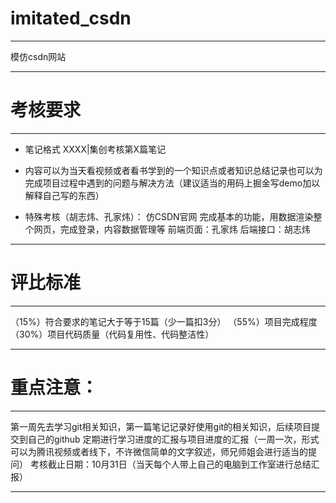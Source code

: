# imitated_csdn

---

模仿csdn网站

---

# 考核要求

---

- 笔记格式 XXXX|集创考核第X篇笔记
- 内容可以为当天看视频或者看书学到的一个知识点或者知识总结记录也可以为完成项目过程中遇到的问题与解决方法（建议适当的用码上掘金写demo加以解释自己写的东西）


- 特殊考核（胡志炜、孔家炜）：
仿CSDN官网
完成基本的功能，用数据渲染整个网页，完成登录，内容数据管理等
前端页面：孔家炜
后端接口：胡志炜

---

# 评比标准

---

（15%）符合要求的笔记大于等于15篇（少一篇扣3分）
（55%）项目完成程度
（30%）项目代码质量（代码复用性、代码整洁性）

---

# 重点注意：

---

第一周先去学习git相关知识，第一篇笔记记录好使用git的相关知识，后续项目提交到自己的github
定期进行学习进度的汇报与项目进度的汇报（一周一次，形式可以为腾讯视频或者线下，不许微信简单的文字叙述，师兄师姐会进行适当的提问）
考核截止日期：10月31日（当天每个人带上自己的电脑到工作室进行总结汇报）

---
